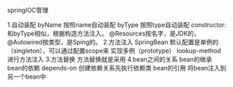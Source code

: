 springIOC管理

1.自动装配
    byName 按照name自动装配
    byType 按照type自动装配
    constructor:和byType相似，根据构造方法注入。
    @Resources按名字，是JDK的，@Autowired按类型，是Sping的。
2.方法注入
    SpringBean 默认配置是单例的（singleton），可以通过配置scope来 实现多例（prototype）
    lookup-method 进行方法注入
3.方法替换
    方法替换就是采用<replaced-method name="方法名" replacer="bean的Id"></replaced-method>
4.bean之间的关系
    bean的继承
    bean的依赖 depends-on 创建依赖关系先执行依赖类
    bean的引用  将bean注入到另一个bean中
